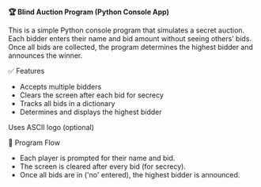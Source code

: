 **🏆 Blind Auction Program (Python Console App)**

This is a simple Python console program that simulates a secret auction. Each bidder enters their name and bid amount without seeing others’ bids. Once all bids are collected, the program determines the highest bidder and announces the winner.

✅ Features

- Accepts multiple bidders
- Clears the screen after each bid for secrecy
- Tracks all bids in a dictionary
- Determines and displays the highest bidder

Uses ASCII logo (optional)

🧠 Program Flow

- Each player is prompted for their name and bid.
- The screen is cleared after every bid (for secrecy).
- Once all bids are in ('no' entered), the highest bidder is announced.
